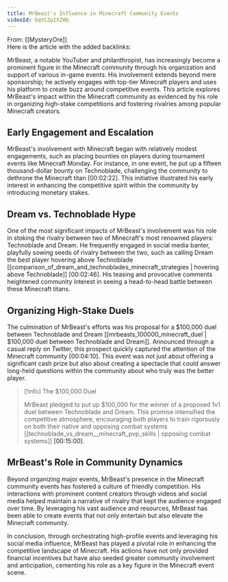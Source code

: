 ```yaml
---
title: MrBeast's Influence in Minecraft Community Events
videoId: bqVCZpIXZHQ
---
```


From: [[MysteryOre]] <br/> 
Here is the article with the added backlinks:

MrBeast, a notable YouTuber and philanthropist, has increasingly become a prominent figure in the Minecraft community through his organization and support of various in-game events. His involvement extends beyond mere sponsorship; he actively engages with top-tier Minecraft players and uses his platform to create buzz around competitive events. This article explores MrBeast's impact within the Minecraft community as evidenced by his role in organizing high-stake competitions and fostering rivalries among popular Minecraft creators.

## Early Engagement and Escalation

MrBeast's involvement with Minecraft began with relatively modest engagements, such as placing bounties on players during tournament events like Minecraft Monday. For instance, in one event, he put up a fifteen thousand-dollar bounty on Technoblade, challenging the community to dethrone the Minecraft titan <a class="yt-timestamp" data-t="00:02:22">[00:02:22]</a>. This initiative illustrated his early interest in enhancing the competitive spirit within the community by introducing monetary stakes.

## Dream vs. Technoblade Hype

One of the most significant impacts of MrBeast's involvement was his role in stoking the rivalry between two of Minecraft's most renowned players: Technoblade and Dream. He frequently engaged in social media banter, playfully sowing seeds of rivalry between the two, such as calling Dream the best player hovering above Technoblade [[comparison_of_dream_and_technoblades_minecraft_strategies | hovering above Technoblade]] <a class="yt-timestamp" data-t="00:02:46">[00:02:46]</a>. His teasing and provocative comments heightened community interest in seeing a head-to-head battle between these Minecraft titans.

## Organizing High-Stake Duels

The culmination of MrBeast's efforts was his proposal for a $100,000 duel between Technoblade and Dream [[mrbeasts_100000_minecraft_duel | $100,000 duel between Technoblade and Dream]]. Announced through a casual reply on Twitter, this prospect quickly captured the attention of the Minecraft community <a class="yt-timestamp" data-t="00:04:10">[00:04:10]</a>. This event was not just about offering a significant cash prize but also about creating a spectacle that could answer long-held questions within the community about who truly was the better player. 

> [!info] The $100,000 Duel
> 
> MrBeast pledged to put up $100,000 for the winner of a proposed 1v1 duel between Technoblade and Dream. This promise intensified the competitive atmosphere, encouraging both players to train rigorously on both their native and opposing combat systems [[technoblade_vs_dream__minecraft_pvp_skills | opposing combat systems]] <a class="yt-timestamp" data-t="00:15:00">[00:15:00]</a>.

## MrBeast's Role in Community Dynamics

Beyond organizing major events, MrBeast's presence in the Minecraft community events has fostered a culture of friendly competition. His interactions with prominent content creators through videos and social media helped maintain a narrative of rivalry that kept the audience engaged over time. By leveraging his vast audience and resources, MrBeast has been able to create events that not only entertain but also elevate the Minecraft community.

In conclusion, through orchestrating high-profile events and leveraging his social media influence, MrBeast has played a pivotal role in enhancing the competitive landscape of Minecraft. His actions have not only provided financial incentives but have also seeded greater community involvement and anticipation, cementing his role as a key figure in the Minecraft event scene.